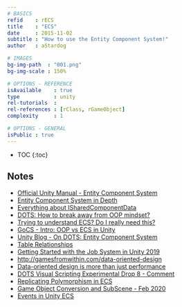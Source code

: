 ```yaml
---
# BASICS
refid    : rECS
title    : "ECS"
date     : 2015-11-02
subtitle : "How to use the Entity Component System!"
author   : aStardog

# IMAGES
bg-img-path  : "001.png"
bg-img-scale : 150%

# OPTIONS - REFERENCE
isAvailable    : true
type           : unity
rel-tutorials  : 
rel-references : [rClass, rGameObject]
complexity     : 1

# OPTIONS - GENERAL
isPublic : true
---
```

* TOC
{:toc}

## Notes

* <a href="https://docs.unity3d.com/Packages/com.unity.entities@0.9/manual/index.html" class="external">Official Unity Manual - Entity Component System</a>
* <a href="http://www.itskristin.me/2018/07/22/entity-component-system-in-depth/" class="external">Entity Component System in Depth</a>
* <a href="https://gametorrahod.com/everything-about-isharedcomponentdata/" class="external">Everything about ISharedComponentData</a>
* [DOTS: How to break away from OOP mindset?](https://forum.unity.com/threads/dots-how-to-break-away-from-oop-mindset.744467/#post-4961372)
* [Trying to understand ECS? Do I really need this?](https://forum.unity.com/threads/trying-to-understand-ecs-do-i-really-need-this.728975/#post-4863425)
* [GoCS - Intro: OOP vs ECS in Unity](https://github.com/lazlo-bonin/gocs/blob/master/Documentation~/Manual/Intro.md)
* [Unity Blog - On DOTS: Entity Component System](https://blogs.unity3d.com/2019/03/08/on-dots-entity-component-system/)
* [Table Relationships](https://launchschool.com/books/sql/read/table_relationships)
* [Getting Started with the Job System in Unity 2019](https://www.youtube.com/watch?v=C56bbgtPr_w)
* http://gamesfromwithin.com/data-oriented-design
* [Data-oriented design is more than just performance](https://medium.com/@gamevanilla/data-oriented-design-is-more-than-just-performance-d3aad3bf3b5a)
* [DOTS Visual Scripting Experimental Drop 8 - Comment](https://forum.unity.com/threads/dots-visual-scripting-experimental-drop-8.857707/page-2#post-5668045)
* [Replicating Polymorphism in ECS](https://coffeebraingames.wordpress.com/2019/09/15/replicating-polymorphism-in-ecs/)
* [Game Object Conversion and SubScene - Feb 2020](https://gametorrahod.com/game-object-conversion-and-subscene/)
* [Events in Unity ECS](https://gamedevbrothers.com/events-in-unity-ecs)